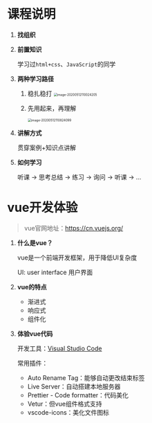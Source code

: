 # 课程说明

1. **找组织**

   

2. **前置知识**

   学习过`html+css`、`JavaScript`的同学

   

3. **两种学习路径**

   1. 稳扎稳打
      <img src="http://mdrs.yuanjin.tech/img/image-20200512110024205.png" alt="image-20200512110024205" style="zoom:50%;" />

   2. 先用起来，再理解

      <img src="http://mdrs.yuanjin.tech/img/image-20200512110824099.png" alt="image-20200512110824099" style="zoom:50%;" />

      

4. **讲解方式**

   贯穿案例+知识点讲解

   

5. **如何学习**

   听课 -> 思考总结 -> 练习 -> 询问 -> 听课 -> ...



# vue开发体验

> vue官网地址：https://cn.vuejs.org/

1. **什么是vue？**

   vue是一个前端开发框架，用于降低UI复杂度

   UI: user interface 用户界面

   

2. **vue的特点**

   - 渐进式
   - 响应式
   - 组件化

   

3. **体验vue代码**

   开发工具：[Visual Studio Code](https://code.visualstudio.com/)

   常用插件：

   - Auto Rename Tag：能够自动更改结束标签
   - Live Server：自动搭建本地服务器
   - Prettier - Code formatter：代码美化
   - Vetur：但vue组件格式支持
   - vscode-icons：美化文件图标

